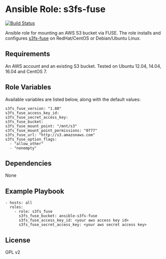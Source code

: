 # Ansible Role: s3fs-fuse
[![Build Status](https://travis-ci.org/bastiaanvanassche/ansible-role-s3fs-fuse.svg?branch=automated_tests)](https://travis-ci.org/bastiaanvanassche/ansible-role-s3fs-fuse)

Ansible role for mounting an AWS S3 bucket via FUSE. The role installs and configures [s3fs-fuse](https://github.com/s3fs-fuse/s3fs-fuse) on RedHat/CentOS or Debian/Ubuntu Linux.

## Requirements

An AWS account and an existing S3 bucket. Tested on Ubuntu 12.04, 14.04, 16.04 and CentOS 7.

## Role Variables

Available variables are listed below, along with the default values:

    s3fs_fuse_version: "1.80"
    s3fs_fuse_access_key_id:
    s3fs_fuse_secret_access_key:
    s3fs_fuse_bucket:
    s3fs_fuse_mount_point: "/mnt/s3"
    s3fs_fuse_mount_point_permissions: "0777"
    s3fs_fuse_url: "http://s3.amazonaws.com"
    s3fs_fuse_option_flags:
      - "allow_other"
      - "nonempty"

## Dependencies

None

## Example Playbook

    - hosts: all
      roles:
        - role: s3fs_fuse
          s3fs_fuse_bucket: ansible-s3fs-fuse
          s3fs_fuse_access_key_id: <your aws access key id>
          s3fs_fuse_secret_access_key: <your aws secret access key>

## License

GPL v2